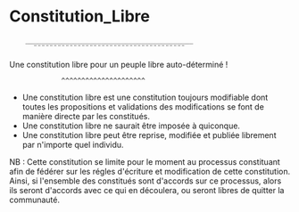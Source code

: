 # Constitution_Libre
        __________________________________________
          ¨¨¨¨¨¨¨¨¨¨¨¨¨¨¨¨¨¨¨¨¨¨¨¨¨¨¨¨¨¨¨¨¨¨¨¨¨¨
Une constitution libre pour un peuple libre auto-déterminé !
                 
                 ^^^^^^^^^^^^^^^^^^^^^

+ Une constitution libre est une constitution toujours modifiable dont toutes les propositions et validations des modifications se font de manière directe par les constitués. 
+ Une constitution libre ne saurait être imposée à quiconque.
+ Une constitution libre peut être reprise, modifiée et publiée librement par n'importe quel individu.

NB : Cette constitution se limite pour le moment au processus constituant afin de fédérer sur les régles d'écriture et modification de cette constitution. Ainsi, si l'ensemble des constitués sont d'accords sur ce processus, alors ils seront d'accords avec ce qui en découlera, ou seront libres de quitter la communauté.
